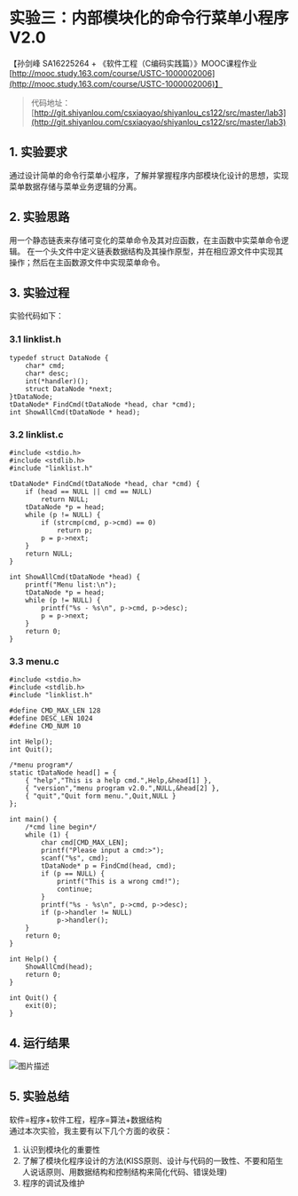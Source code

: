# 实验三：内部模块化的命令行菜单小程序V2.0
【孙剑峰 SA16225264 + 《软件工程（C编码实践篇）》MOOC课程作业[http://mooc.study.163.com/course/USTC-1000002006](http://mooc.study.163.com/course/USTC-1000002006)】
>代码地址：
[http://git.shiyanlou.com/csxiaoyao/shiyanlou_cs122/src/master/lab3](http://git.shiyanlou.com/csxiaoyao/shiyanlou_cs122/src/master/lab3)

## 1. 实验要求
通过设计简单的命令行菜单小程序，了解并掌握程序内部模块化设计的思想，实现菜单数据存储与菜单业务逻辑的分离。
## 2. 实验思路
用一个静态链表来存储可变化的菜单命令及其对应函数，在主函数中实菜单命令逻辑。
在一个头文件中定义链表数据结构及其操作原型，并在相应源文件中实现其操作；然后在主函数源文件中实现菜单命令。
## 3. 实验过程
实验代码如下：
### 3.1 linklist.h
```
typedef struct DataNode {
    char* cmd;
    char* desc;
    int(*handler)();
    struct DataNode *next;
}tDataNode;
tDataNode* FindCmd(tDataNode *head, char *cmd);
int ShowAllCmd(tDataNode * head);
```
### 3.2 linklist.c
```
#include <stdio.h>
#include <stdlib.h>
#include "linklist.h"

tDataNode* FindCmd(tDataNode *head, char *cmd) {
    if (head == NULL || cmd == NULL)
        return NULL;
    tDataNode *p = head;
    while (p != NULL) {
        if (strcmp(cmd, p->cmd) == 0)
            return p;
        p = p->next;
    }
    return NULL;
}

int ShowAllCmd(tDataNode *head) {
    printf("Menu list:\n");
    tDataNode *p = head;
    while (p != NULL) {
        printf("%s - %s\n", p->cmd, p->desc);
        p = p->next;
    }
    return 0;
}
```
### 3.3 menu.c
```
#include <stdio.h>
#include <stdlib.h>
#include "linklist.h"

#define CMD_MAX_LEN 128
#define DESC_LEN 1024
#define CMD_NUM 10

int Help();
int Quit();

/*menu program*/
static tDataNode head[] = {
    { "help","This is a help cmd.",Help,&head[1] },
    { "version","menu program v2.0.",NULL,&head[2] },
    { "quit","Quit form menu.",Quit,NULL }
};

int main() {
    /*cmd line begin*/
    while (1) {
        char cmd[CMD_MAX_LEN];
        printf("Please input a cmd:>");
        scanf("%s", cmd);
        tDataNode* p = FindCmd(head, cmd);
        if (p == NULL) {
            printf("This is a wrong cmd!");
            continue;
        }
        printf("%s - %s\n", p->cmd, p->desc);
        if (p->handler != NULL)
            p->handler();
    }
    return 0;
}

int Help() {
    ShowAllCmd(head);
    return 0;
}

int Quit() {
    exit(0);
}
```
## 4. 运行结果
![图片描述](https://dn-simplecloud.shiyanlou.com/uid/262353/1494075957639.png-wm)
## 5. 实验总结
软件=程序+软件工程，程序=算法+数据结构  
通过本次实验，我主要有以下几个方面的收获：
1. 认识到模块化的重要性
2. 了解了模块化程序设计的方法(KISS原则、设计与代码的一致性、不要和陌生人说话原则、用数据结构和控制结构来简化代码、错误处理)
3. 程序的调试及维护